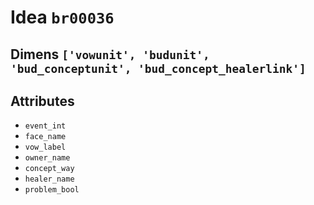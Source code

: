# Idea `br00036`

## Dimens `['vowunit', 'budunit', 'bud_conceptunit', 'bud_concept_healerlink']`

## Attributes
- `event_int`
- `face_name`
- `vow_label`
- `owner_name`
- `concept_way`
- `healer_name`
- `problem_bool`
